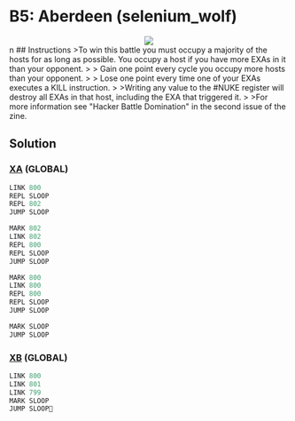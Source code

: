 # B5: Aberdeen (selenium_wolf)
<div align='center'><img src='PB031B.gif' /></div>
n
## Instructions
>To win this battle you must occupy a majority of the hosts for as long as possible. You occupy a host if you have more EXAs in it than your opponent.
>
>     Gain one point every cycle you occupy more hosts than your opponent.
>
>     Lose one point every time one of your EXAs executes a KILL instruction.
>
>Writing any value to the #NUKE register will destroy all EXAs in that host, including the EXA that triggered it.
>
>For more information see "Hacker Battle Domination" in the second issue of the zine.

## Solution

### [XA](XA.exa) (GLOBAL)
```asm
LINK 800
REPL SLOOP
REPL 802
JUMP SLOOP

MARK 802
LINK 802
REPL 800
REPL SLOOP
JUMP SLOOP

MARK 800
LINK 800
REPL 800
REPL SLOOP
JUMP SLOOP

MARK SLOOP
JUMP SLOOP
```

### [XB](XB.exa) (GLOBAL)
```asm
LINK 800
LINK 801
LINK 799
MARK SLOOP
JUMP SLOOP
```